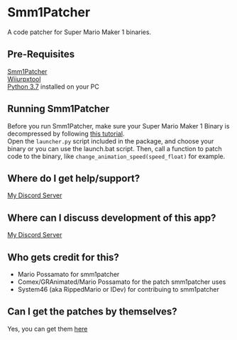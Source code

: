 # Smm1Patcher
A code patcher for Super Mario Maker 1 binaries.

## Pre-Requisites
[Smm1Patcher](https://github.com/MarioPossamato/smm1patcher/archive/master.zip)  
[Wiiurpxtool](https://github.com/0CBH0/wiiurpxtool/releases)  
[Python 3.7](https://www.python.org/downloads/release/python-370/) installed on your PC

## Running Smm1Patcher
Before you run Smm1Patcher, make sure your Super Mario Maker 1 Binary is decompressed by following [this tutorial](https://mariomods.net/thread/878368801-modded-rpx-files).  
Open the `launcher.py` script included in the package, and choose your binary or you can use the launch.bat script. 
Then, call a function to patch code to the binary, like `change_animation_speed(speed_float)` for example.

## Where do I get help/support?
[My Discord Server](https://discord.gg/8wx8uQF)

## Where can I discuss development of this app?
[My Discord Server](https://discord.gg/8wx8uQF)

## Who gets credit for this?
* Mario Possamato for smm1patcher
* Comex/GRAnimated/Mario Possamato for the patch smm1patcher uses
* System46 (aka RippedMario or IDev) for contribuing to smm1patcher

## Can I get the patches by themselves?
Yes, you can get them [here](https://cdn.discordapp.com/attachments/575903548601270273/670335415470915584/Block.rpx_Patches.txt)
